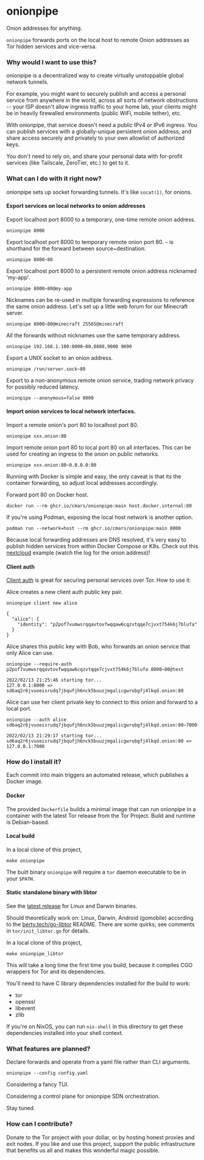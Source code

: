 # onionpipe

Onion addresses for anything.

`onionpipe` forwards ports on the local host to remote Onion addresses as Tor
hidden services and vice-versa.

### Why would I want to use this?

onionpipe is a decentralized way to create virtually unstoppable global network
tunnels.

For example, you might want to securely publish and access a personal service
from anywhere in the world, across all sorts of network obstructions -- your
ISP doesn't allow ingress traffic to your home lab, your clients might be in
heavily firewalled environments (public WiFi, mobile tether), etc.

With onionpipe, that service doesn't need a public IPv4 or IPv6 ingress. You
can publish services with a globally-unique persistent onion address, and share
access securely and privately to your own allowlist of authorized keys.

You don't need to rely on, and share your personal data with for-profit
services (like Tailscale, ZeroTier, etc.) to get to it.

### What can I do with it right now?

onionpipe sets up socket forwarding tunnels. It's like `socat(1)`, for onions.

#### Export services on local networks to onion addresses

Export localhost port 8000 to a temporary, one-time remote onion address.
```
onionpipe 8000
```

Export localhost port 8000 to temporary remote onion port 80. `~` is shorthand
for the forward between source~destination.
```
onionpipe 8000~80
```

Export localhost port 8000 to a persistent remote onion address nicknamed
'my-app'.
```
onionpipe 8000~80@my-app
```

Nicknames can be re-used in multiple forwarding expressions to reference the
same onion address. Let's set up a little web forum for our Minecraft server.
```
onionpipe 8000~80@minecraft 25565@minecraft
```

All the forwards without nicknames use the same temporary address.
```
onionpipe 192.168.1.100:8000~80,8080,9000 9090
```

Export a UNIX socket to an onion address.
```
onionpipe /run/server.sock~80
```

Export to a non-anonymous remote onion service, trading network privacy for
possibly reduced latency.
```
onionpipe --anonymous=false 8000
```

#### Import onion services to local network interfaces.

Import a remote onion's port 80 to localhost port 80.
```
onionpipe xxx.onion:80
```

Import remote onion port 80 to local port 80 on all interfaces. This can be
used for creating an ingress to the onion on public networks.
```
onionpipe xxx.onion:80~0.0.0.0:80
```

Running with Docker is simple and easy, the only caveat is that its the
container forwarding, so adjust local addresses accordingly.

Forward port 80 on Docker host.
```
docker run --rm ghcr.io/cmars/onionpipe:main host.docker.internal:80
```

If you're using Podman, exposing the local host network is another option.
```
podman run --network=host --rm ghcr.io/cmars/onionpipe:main 8000 
```

Because local forwarding addresses are DNS resolved, it's very easy to publish
hidden services from within Docker Compose or K8s. Check out this
[nextcloud](examples/nextcloud/docker-compose.yml) example (watch the log for
the onion address)!

#### Client auth
[Client auth](https://community.torproject.org/onion-services/advanced/client-auth/)
is great for securing personal services over Tor. How to use it:

Alice creates a new client auth public key pair.

```
onionpipe client new alice
```

```
{
  "alice": {
    "identity": "p2pof7vumwsrqqavtovfwqqaw6cqzvtqqe7cjvxt754k6j7blufa"
  }
}
```

Alice shares this public key with Bob, who forwards an onion service that only
Alice can use.

```
onionpipe --require-auth p2pof7vumwsrqqavtovfwqqaw6cqzvtqqe7cjvxt754k6j7blufa 8000~80@test
```

```
2022/02/13 21:25:46 starting tor...
127.0.0.1:8000 => sd6aq2r6jvuoeisrudq7jbqufjh6nck5buuzjmgalicgwrobgfj4lkqd.onion:80
```

Alice can use her client private key to connect to this onion and forward to a
local port.

```
onionpipe --auth alice sd6aq2r6jvuoeisrudq7jbqufjh6nck5buuzjmgalicgwrobgfj4lkqd.onion:80~7000
```

```
2022/02/13 21:29:17 starting tor...
sd6aq2r6jvuoeisrudq7jbqufjh6nck5buuzjmgalicgwrobgfj4lkqd.onion:80 => 127.0.0.1:7000
```

### How do I install it?

Each commit into main triggers an automated release, which publishes a Docker
image.

#### Docker

The provided `Dockerfile` builds a minimal image that can run onionpipe in a
container with the latest Tor release from the Tor Project. Build and runtime
is Debian-based.

#### Local build

In a local clone of this project,

    make onionpipe

The built binary `onionpipe` will require a `tor` daemon executable to be in
your `$PATH`.

#### Static standalone binary with libtor

See the [latest release](https://github.com/cmars/onionpipe/releases/latest)
for Linux and Darwin binaries.

Should theoretically work on: Linux, Darwin, Android (gomobile) according to
the [berty.tech/go-libtor](https://github.com/berty/go-libtor) README. There
are some quirks; see comments in `tor/init_libtor.go` for details.

In a local clone of this project,

    make onionpipe_libtor

This will take a long time the first time you build, because it compiles CGO
wrappers for Tor and its dependencies.

You'll need to have C library dependencies installed for the build to work:

- tor
- openssl
- libevent
- zlib

If you're on NixOS, you can run `nix-shell` in this directory to get these
dependencies installed into your shell context.

### What features are planned?

Declare forwards and operate from a yaml file rather than CLI arguments.

```
onionpipe --config config.yaml
```

Considering a fancy TUI.

Considering a control plane for onionpipe SDN orchestration.

Stay tuned.

### How can I contribute?

Donate to the Tor project with your dollar, or by hosting honest proxies and
exit nodes. If you like and use this project, support the public infrastructure
that benefits us all and makes this wonderful magic possible.
